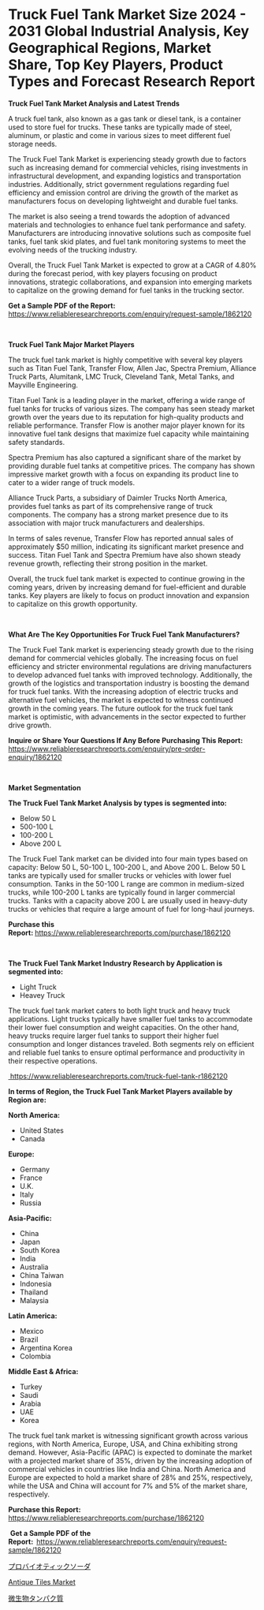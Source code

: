 <p><h1>Truck Fuel Tank Market Size 2024 - 2031 Global Industrial Analysis, Key Geographical Regions, Market Share, Top Key Players, Product Types and Forecast Research Report</h1></p><p><strong>Truck Fuel Tank Market Analysis and Latest Trends</strong></p>
<p><p>A truck fuel tank, also known as a gas tank or diesel tank, is a container used to store fuel for trucks. These tanks are typically made of steel, aluminum, or plastic and come in various sizes to meet different fuel storage needs.</p><p>The Truck Fuel Tank Market is experiencing steady growth due to factors such as increasing demand for commercial vehicles, rising investments in infrastructural development, and expanding logistics and transportation industries. Additionally, strict government regulations regarding fuel efficiency and emission control are driving the growth of the market as manufacturers focus on developing lightweight and durable fuel tanks.</p><p>The market is also seeing a trend towards the adoption of advanced materials and technologies to enhance fuel tank performance and safety. Manufacturers are introducing innovative solutions such as composite fuel tanks, fuel tank skid plates, and fuel tank monitoring systems to meet the evolving needs of the trucking industry.</p><p>Overall, the Truck Fuel Tank Market is expected to grow at a CAGR of 4.80% during the forecast period, with key players focusing on product innovations, strategic collaborations, and expansion into emerging markets to capitalize on the growing demand for fuel tanks in the trucking sector.</p></p>
<p><strong>Get a Sample PDF of the Report:&nbsp;</strong> <a href="https://www.reliableresearchreports.com/enquiry/request-sample/1862120">https://www.reliableresearchreports.com/enquiry/request-sample/1862120</a></p>
<p>&nbsp;</p>
<p><strong>Truck Fuel Tank Major Market Players</strong></p>
<p><p>The truck fuel tank market is highly competitive with several key players such as Titan Fuel Tank, Transfer Flow, Allen Jac, Spectra Premium, Alliance Truck Parts, Alumitank, LMC Truck, Cleveland Tank, Metal Tanks, and Mayville Engineering. </p><p>Titan Fuel Tank is a leading player in the market, offering a wide range of fuel tanks for trucks of various sizes. The company has seen steady market growth over the years due to its reputation for high-quality products and reliable performance. Transfer Flow is another major player known for its innovative fuel tank designs that maximize fuel capacity while maintaining safety standards.</p><p>Spectra Premium has also captured a significant share of the market by providing durable fuel tanks at competitive prices. The company has shown impressive market growth with a focus on expanding its product line to cater to a wider range of truck models. </p><p>Alliance Truck Parts, a subsidiary of Daimler Trucks North America, provides fuel tanks as part of its comprehensive range of truck components. The company has a strong market presence due to its association with major truck manufacturers and dealerships.</p><p>In terms of sales revenue, Transfer Flow has reported annual sales of approximately $50 million, indicating its significant market presence and success. Titan Fuel Tank and Spectra Premium have also shown steady revenue growth, reflecting their strong position in the market.</p><p>Overall, the truck fuel tank market is expected to continue growing in the coming years, driven by increasing demand for fuel-efficient and durable tanks. Key players are likely to focus on product innovation and expansion to capitalize on this growth opportunity.</p></p>
<p>&nbsp;</p>
<p><strong>What Are The Key Opportunities For Truck Fuel Tank Manufacturers?</strong></p>
<p><p>The Truck Fuel Tank market is experiencing steady growth due to the rising demand for commercial vehicles globally. The increasing focus on fuel efficiency and stricter environmental regulations are driving manufacturers to develop advanced fuel tanks with improved technology. Additionally, the growth of the logistics and transportation industry is boosting the demand for truck fuel tanks. With the increasing adoption of electric trucks and alternative fuel vehicles, the market is expected to witness continued growth in the coming years. The future outlook for the truck fuel tank market is optimistic, with advancements in the sector expected to further drive growth.</p></p>
<p><strong>Inquire or Share Your Questions If Any Before Purchasing This Report:</strong> <a href="https://www.reliableresearchreports.com/enquiry/pre-order-enquiry/1862120">https://www.reliableresearchreports.com/enquiry/pre-order-enquiry/1862120</a></p>
<p>&nbsp;</p>
<p><strong>Market Segmentation</strong></p>
<p><strong>The Truck Fuel Tank Market Analysis by types is segmented into:</strong></p>
<p><ul><li>Below 50 L</li><li>500-100 L</li><li>100-200 L</li><li>Above 200 L</li></ul></p>
<p><p>The Truck Fuel Tank market can be divided into four main types based on capacity: Below 50 L, 50-100 L, 100-200 L, and Above 200 L. Below 50 L tanks are typically used for smaller trucks or vehicles with lower fuel consumption. Tanks in the 50-100 L range are common in medium-sized trucks, while 100-200 L tanks are typically found in larger commercial trucks. Tanks with a capacity above 200 L are usually used in heavy-duty trucks or vehicles that require a large amount of fuel for long-haul journeys.</p></p>
<p><strong>Purchase this Report:&nbsp;</strong><a href="https://www.reliableresearchreports.com/purchase/1862120">https://www.reliableresearchreports.com/purchase/1862120</a></p>
<p>&nbsp;</p>
<p><strong>The Truck Fuel Tank Market Industry Research by Application is segmented into:</strong></p>
<p><ul><li>Light Truck</li><li>Heavey Truck</li></ul></p>
<p><p>The truck fuel tank market caters to both light truck and heavy truck applications. Light trucks typically have smaller fuel tanks to accommodate their lower fuel consumption and weight capacities. On the other hand, heavy trucks require larger fuel tanks to support their higher fuel consumption and longer distances traveled. Both segments rely on efficient and reliable fuel tanks to ensure optimal performance and productivity in their respective operations.</p></p>
<p><a href="https://www.reliableresearchreports.com/truck-fuel-tank-r1862120">&nbsp;https://www.reliableresearchreports.com/truck-fuel-tank-r1862120</a></p>
<p><strong>In terms of Region, the Truck Fuel Tank Market Players available by Region are:</strong></p>
<p>
    <p> <strong> North America: </strong>
        <ul>
            <li>United States</li>
            <li>Canada</li>
        </ul>
        </p> 
    <p> <strong> Europe: </strong>
        <ul>
            <li>Germany</li>
            <li>France</li>
            <li>U.K.</li>
            <li>Italy</li>
            <li>Russia</li>
        </ul>
        </p> 
    <p> <strong> Asia-Pacific: </strong>
        <ul>
            <li>China</li>
            <li>Japan</li>
            <li>South Korea</li>
            <li>India</li>
            <li>Australia</li>
            <li>China Taiwan</li>
            <li>Indonesia</li>
            <li>Thailand</li>
            <li>Malaysia</li>
        </ul>
        </p> 
    <p> <strong> Latin America: </strong>
        <ul>
            <li>Mexico</li>
            <li>Brazil</li>
            <li>Argentina Korea</li>
            <li>Colombia</li>
        </ul>
        </p> 
    <p> <strong> Middle East & Africa: </strong>
        <ul>
            <li>Turkey</li>
            <li>Saudi</li>
            <li>Arabia</li>
            <li>UAE</li>
            <li>Korea</li>
        </ul>
    </p>
    </p>
<p><p>The truck fuel tank market is witnessing significant growth across various regions, with North America, Europe, USA, and China exhibiting strong demand. However, Asia-Pacific (APAC) is expected to dominate the market with a projected market share of 35%, driven by the increasing adoption of commercial vehicles in countries like India and China. North America and Europe are expected to hold a market share of 28% and 25%, respectively, while the USA and China will account for 7% and 5% of the market share, respectively.</p></p>
<p><strong>Purchase this Report: </strong><a href="https://www.reliableresearchreports.com/purchase/1862120">https://www.reliableresearchreports.com/purchase/1862120</a></p>
<p>&nbsp;<strong>Get a Sample PDF of the Report:&nbsp;&nbsp;</strong><a href="https://www.reliableresearchreports.com/enquiry/request-sample/1862120">https://www.reliableresearchreports.com/enquiry/request-sample/1862120</a></p>
<p><strong></strong></p>
<p><p><a href="https://medium.com/@brycenboyer2023/%E3%83%97%E3%83%AD%E3%83%90%E3%82%A4%E3%82%AA%E3%83%86%E3%82%A3%E3%82%AF%E3%82%BD%E3%83%BC%E3%83%80%E5%B8%82%E5%A0%B4-%E7%A8%AE%E9%A1%9E-%E3%82%A2%E3%83%97%E3%83%AA%E3%82%B1%E3%83%BC%E3%82%B7%E3%83%A7%E3%83%B3-%E5%9C%B0%E7%90%86%E5%88%A5%E3%81%AE%E5%8C%85%E6%8B%AC%E7%9A%84%E8%A9%95%E4%BE%A1-40cab7e43fc9">プロバイオティックソーダ</a></p><p><a href="https://chivalrous-flock-a86.notion.site/Antique-Tiles-Market-Dynamics-2024-2031-Also-about-Its-Market-Trends-Projections-and-Opportunitie-2c59c9fc0af14fa0a7e8c17752d4a302">Antique Tiles Market</a></p><p><a href="https://medium.com/@brianayatt2023/%E5%BE%AE%E7%94%9F%E7%89%A9%E6%80%A7%E3%82%BF%E3%83%B3%E3%83%91%E3%82%AF%E8%B3%AA%E5%B8%82%E5%A0%B4%E3%81%AF-2031%E5%B9%B4%E3%81%BE%E3%81%A7%E3%81%AE%E5%B8%82%E5%A0%B4%E3%82%B7%E3%82%A7%E3%82%A2-%E3%82%B5%E3%82%A4%E3%82%BA-%E4%BA%88%E6%B8%AC%E3%82%92%E4%B8%AD%E5%BF%83%E3%81%AB%E5%B1%95%E9%96%8B%E3%81%95%E3%82%8C%E3%81%BE%E3%81%99-cda3c2782b37">微生物タンパク質</a></p></p>
